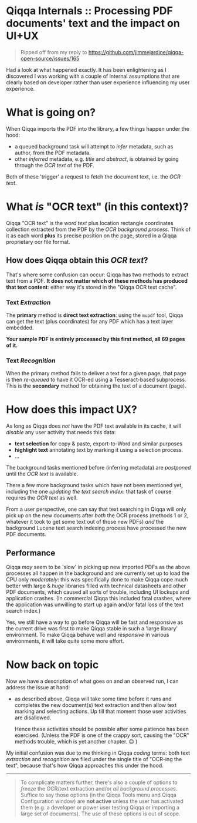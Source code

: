 # Qiqqa Internals :: Processing PDF documents' text and the impact on UI+UX

> Ripped off from my reply to https://github.com/jimmejardine/qiqqa-open-source/issues/165

Had a look at what happened exactly. It has been enlightening as I discovered I was working with a couple of internal assumptions that are clearly based on developer rather than user experience influencing my user experience.

# What is going on?

When Qiqqa imports the PDF into the library, a few things happen under the hood:
- a queued background task will attempt to *infer* metadata, such as author, from the PDF metadata.
- other *inferred* metadata, e.g. *title* and *abstract*, is obtained by going through the *OCR text* of the PDF.

Both of these 'trigger' a request to fetch the document text, i.e. the *OCR text*.

# What *is* "OCR text" (in this context)?

Qiqqa "OCR text" is the *word text* plus location rectangle coordinates collection extracted from the PDF by the *OCR background process*. Think of it as each word **plus** its precise position on the page, stored in a Qiqqa proprietary ocr file format.

## How does Qiqqa obtain this *OCR text*?

That's where some confusion can occur: Qiqqa has two methods to extract text from a PDF. **It does not matter which of these methods has produced that text content**: either way it's stored in the "Qiqqa OCR text cache".

### Text *Extraction*

The **primary** method is **direct text extraction**:  using the `mupdf` tool, Qiqqa can get the text (plus coordinates) for any PDF which has a text layer embedded.

**Your sample PDF is entirely processed by this first method, all 69 pages of it.**

### Text *Recognition*

When the primary method fails to deliver a text for a given page, that page is then *re-queued* to have it OCR-ed using a Tesseract-based subprocess. This is the **secondary** method for obtaining the text of a document (page).


# How does this impact UX?

As long as Qiqqa does *not* have the PDF text available in its cache, it will *disable* any user activity that needs this data:

- **text selection** for copy & paste, export-to-Word and similar purposes
- **highlight text** annotating text by marking it using a selection process.
- ...

The background tasks mentioned before (inferring metadata) are *postponed* until the *OCR text* is available.

There a few more background tasks which have not been mentioned yet, including the one *updating the text search index*: that task of course requires the *OCR text* as well.

From a user perspective, one can say that text searching in Qiqqa will only pick up on the new documents after *both* the  OCR process (methods 1 or 2, whatever it took to get some text out of those new PDFs) *and* the background Lucene text search indexing process have processed the new PDF documents.


## Performance 

Qiqqa *may* seem to be 'slow' in picking up new imported PDFs as the above processes all happen in the background and are currently set up to load the CPU only *moderately*: this was specifically done to make Qiqqa cope much better with large & *huge* libraries filled with technical datasheets and other PDF documents, which caused all sorts of trouble, including UI lockups and application crashes. (In commercial Qiqqa this included fatal crashes, where the application was unwilling to start up again and/or fatal loss of the text search index.)

Yes, we still have a way to go before Qiqqa will be fast and responsive as the current drive was first to make Qiqqa stable in such a 'large library' environment. To make Qiqqa behave well and *responsive* in various environments, it will take quite some more effort. 


# Now back on topic

Now we have a description of what goes on and an observed run, I can address the issue at hand:

- as described above, Qiqqa will take some time before it runs and completes the new document(s) text extraction and then allow text marking and selecting  actions. Up till that moment those user activities are disallowed.

  Hence these activities should be possible after some patience has been exercised. (Unless the PDF is one of the crappy sort, causing the "OCR" methods trouble, which is yet another chapter. 😉 )


My initial confusion was due to me thinking in Qiqqa *coding* terms: both text *extraction* and *recognition* are filed under the single title of "OCR-ing the text", because that's how Qiqqa approaches this under the hood.


---

> To complicate matters further, there's also a couple of options to *freeze* the OCR/text extraction and/or *all background processes*. Suffice to say those options (in the Qiqqa Tools menu and Qiqqa Configuration window) are **not active** unless the user has activated them (e.g. a developer or power user testing Qiqqa or importing a large set of documents). The use of these options is out of scope.

